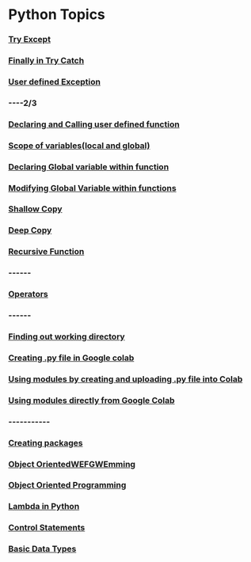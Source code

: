 # Python Topics
<!---
### [if](https://github.com/pythoncoder100/practice/blob/master/if%20statement.md)
### [if else](https://github.com/pythoncoder100/practice/blob/master/if%20else%20statement.md)
### [elif](https://github.com/pythoncoder100/practice/blob/master/elif.md)
### [Nested If](https://github.com/pythoncoder100/practice/blob/master/Nested%20if.md)
### [while and while else](https://github.com/pythoncoder100/practice/blob/master/while%20loop.md)
### [for loop with range,list and string](https://github.com/pythoncoder100/practice/blob/master/for%20loop%20range.md)
### [break statement](https://github.com/pythoncoder100/practice/blob/master/break.md)
### [continue statement](https://github.com/pythoncoder100/practice/blob/master/continue.md)
### [pass statement](https://github.com/pythoncoder100/practice/blob/master/pass.md)
### [basic data types int,float](https://github.com/pythoncoder100/practice/blob/master/basic%20data%20type.md)
### [typecasting](https://github.com/pythoncoder100/practice/blob/master/typecasting.md)
### [complex number declaration](https://github.com/pythoncoder100/practice/blob/master/complex_number_declaration.ipynb)
### [complex number operations](https://github.com/pythoncoder100/practice/blob/master/complex_number_operations.ipynb)
### [Rectangular to polar and vice versa](https://github.com/pythoncoder100/practice/blob/master/rect%20to%20polar%20and%20vice%20versa.md)
### [String Declaration](https://github.com/pythoncoder100/practice/blob/master/String%20Declaration.md)
### [Iterating over String](https://github.com/pythoncoder100/practice/blob/master/Iterating%20over%20string.md)
### [Searching for a Substring](https://github.com/pythoncoder100/practice/blob/master/Searching%20for%20Substring.md)
### [Concatenating Strings](https://github.com/pythoncoder100/practice/blob/master/Concatenating%20Strings.md)
### [slicing the string](https://github.com/pythoncoder100/practice/blob/master/Slicing%20Strings.md)
### [Basic String Operations](https://github.com/pythoncoder100/practice/blob/master/String%20Basic%20Operations.md)
### [List Declaration](https://github.com/pythoncoder100/practice/blob/master/List.md)
### [Length of List](https://github.com/pythoncoder100/practice/blob/master/List%20Length.md)
### [Accessing Elements in a List](https://github.com/pythoncoder100/practice/blob/master/Accessing%20List%20Items.md)
### [Changing Elements in a List](https://github.com/pythoncoder100/practice/blob/master/Changing%20Elements%20in%20a%20List.md)
### [Adding Elements in a List](https://github.com/pythoncoder100/practice/blob/master/Adding%20New%20Elements%20to%20List.md)
### [Removing Elements in a List](https://github.com/pythoncoder100/practice/blob/master/Removing%20Elements%20in%20a%20List.md)
### [Looping through Elements in a List](https://github.com/pythoncoder100/practice/blob/master/Looping%20through%20Elements%20in%20List.md)
### [Sorting the Elements in a List](https://github.com/pythoncoder100/practice/blob/master/Sorting%20through%20List.md)
### [Tuple Declaration](https://github.com/pythoncoder100/practice/blob/master/Tuples%20Declaration.md)
### [Tuple to List Conversion and Vice Versa](https://github.com/pythoncoder100/practice/blob/master/Tuple%20to%20Link%20Conversion%20and%20Vice%20Versa.md)
### [Modifying Tuples](https://github.com/pythoncoder100/practice/blob/master/Modifying%20Elements%20of%20Tuples.md)
### [Unpacking Tuples](https://github.com/pythoncoder100/practice/blob/master/Unpacking%20Tuples.md)
### [Looping through Elements in a Tuple](https://github.com/pythoncoder100/practice/blob/master/Looping_through_Elements_in_Tuples.ipynb)
### [Joining Tuples together](https://github.com/pythoncoder100/practice/blob/master/Joining%20tuples%20together.md)
### [Basic Data Types](https://github.com/pythoncoder100/practice/blob/master/Basic%20Data%20Types.md)
### [Set Declaration](https://github.com/pythoncoder100/practice/tree/master)
### [Accessing Members in Set](https://github.com/pythoncoder100/practice/blob/master/Accessing%20members%20of%20a%20Set.md)
### [Adding members to a Set](https://github.com/pythoncoder100/practice/blob/master/Adding%20members%20to%20Set.md)
### [Removing members of a Set](https://github.com/pythoncoder100/practice/blob/master/Removing%20Members%20of%20Set.md)
### [Dictionary Declaration](https://github.com/pythoncoder100/practice/blob/master/Dictionary%20Declaration.md)
### [Accessing Elements in Dictionary](https://github.com/pythoncoder100/practice/blob/master/Accessing%20and%20Changing%20elements%20in%20Dictionary.md)
### [Finding Keys in Dictionary](https://github.com/pythoncoder100/practice/blob/master/Finding_Keys_of_Dictionary.ipynb)
### [Checking for Key in Dictionary](https://github.com/pythoncoder100/practice/blob/master/Checking%20for%20Key%20in%20Dictionary.md)
### [Updating Elements in Dictionary](https://github.com/pythoncoder100/practice/blob/master/Updating%20Values%20in%20Dictionary.md)
### [Adding New Element to Dictionary](https://github.com/pythoncoder100/practice/blob/master/Adding%20new%20Elements%20to%20Dictionary.md)
### [Removing Elements from Dictionary](https://github.com/pythoncoder100/practice/blob/master/Removing%20Elements%20from%20Dictionary.md)
### [Copying one Dictionary to another](https://github.com/pythoncoder100/practice/blob/master/Copying%20one%20Dictionary%20to%20another.md)
### [Nested Dictionary](https://github.com/pythoncoder100/practice/blob/master/Nested%20Dictionary.md)
-->
### [Try Except](https://github.com/pythoncoder100/practice/blob/master/Try%20Except.md)
### [Finally in Try Catch](https://github.com/pythoncoder100/practice/blob/master/finally%20in%20try%20catch.md)
### [User defined Exception](https://github.com/pythoncoder100/practice/blob/master/User%20Defined%20Exception.md)
### ----2/3
### [Declaring and Calling user defined function](https://github.com/pythoncoder100/practice/blob/master/User%20Defined%20Functions.md)
### [Scope of variables(local and global)](https://github.com/pythoncoder100/practice/blob/master/Scope%20of%20variables(Local%20and%20Global).md)
### [Declaring Global variable within function](https://github.com/pythoncoder100/practice/blob/master/Declaring%20global%20variable%20within%20function.md)
### [Modifying Global Variable within functions](https://github.com/pythoncoder100/practice/blob/master/Modifying%20Global%20Variable%20within%20functions.md)
### [Shallow Copy](https://github.com/pythoncoder100/practice/blob/master/Shallow%20copy.md)
### [Deep Copy](https://github.com/pythoncoder100/practice/blob/master/Deep%20Copy.md)
### [Recursive Function](https://github.com/pythoncoder100/practice/blob/master/Recursive%20Function.md)
### ------
### [Operators](https://github.com/pythoncoder100/practice/blob/master/Operator.md)
### ------
### [Finding out working directory](https://github.com/pythoncoder100/practice/blob/master/Finding%20Out%20the%20Working%20Directory.md)
### [Creating .py file in Google colab](https://github.com/pythoncoder100/practice/blob/master/Creating%20.py%20files%20in%20Google%20Colab.md)
### [Using modules by creating and uploading .py file into Colab](https://github.com/pythoncoder100/practice/blob/master/Creating%20Modules%20by%20uploading%20.py%20files%20to%20Colab.md)
### [Using modules directly from Google Colab](https://github.com/pythoncoder100/practice/blob/master/Use%20modules%20by%20importing%20from%20Github.md)

### -----------
### [Creating packages](https://github.com/pythoncoder100/practice/blob/master/Creating%20Packages%20in%20Python.md)
<!---
### [Object Oriented Programming and its need](https://github.com/pythoncoder100/practice/commit/0857c68507e899e14b5ce2d6b272c602d4a065a7)
### [Creating Classes and Objects in python](https://github.com/pythoncoder100/practice/commit/2e1c569be44bd5af9e408a528e2b208c1628402e)
### [\_init\_ method in the class](https://github.com/pythoncoder100/practice/blob/master/_init_%20method.md)
### [Modifying object values](https://github.com/pythoncoder100/practice/blob/master/Modifying%20Object%20properties.md)
### [Including Methods in class ](https://github.com/pythoncoder100/practice/blob/master/Including%20methods%20in%20Class.md)
### [Deleting objects and its data members](https://github.com/pythoncoder100/practice/blob/master/Deleting%20object%20and%20it's%20data%20member.md)
### [Creating an empty class using pass](https://github.com/pythoncoder100/practice/blob/master/Creating%20an%20Empty%20class%20using%20pass.md)
### [Inheritance in python](https://github.com/pythoncoder100/practice/blob/master/Inheritance%20in%20python.md)
### [Including more data attributes to Derived class](https://github.com/pythoncoder100/practice/blob/master/Modifying%20Derived%20class.md)
### [Including more data attributes to Derived class using super()](https://github.com/pythoncoder100/practice/blob/master/Including%20more%20data%20attributes%20to%20child%20class%20using%20super().md)
### [Creating overriding methods](https://github.com/pythoncoder100/practice/commit/cbf6ef6d86f0f9a026cc9597f815c8b6ef4dabf6)
--->
### [Object OrientedWEFGWEmming](https://github.com/pythoncoder100/practice/7a88a8c717620e6c501620341f08288d88f30b06)
### [Object Oriented Programming](https://github.com/pythoncoder100/practice/commit/7a88a8c717620e6c501620341f08288d88f30b06)
### [Lambda in Python](https://github.com/pythoncoder100/practice/blob/master/Lambda%20in%20python.md)

### [Control Statements](https://github.com/pythoncoder100/practice/blob/master/Control%20Statements.md)
### [Basic Data Types](https://github.com/pythoncoder100/practice/blob/master/Basic%20Data%20Types.md)


